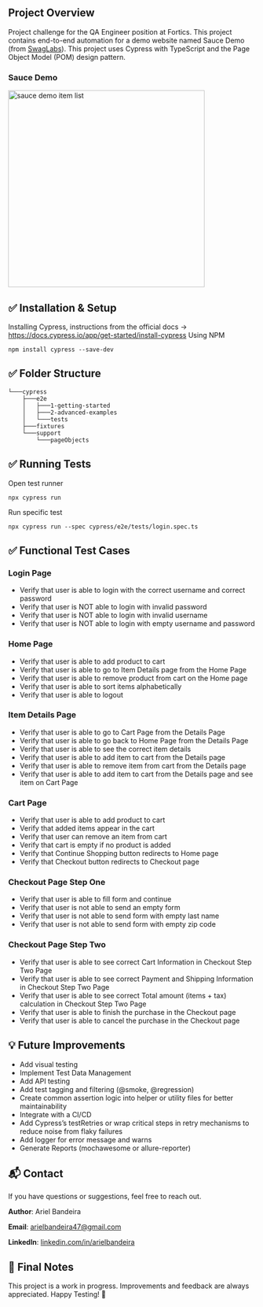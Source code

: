 

## Project Overview
Project challenge for the QA Engineer position at Fortics.
This project contains end-to-end automation for a demo website named Sauce Demo (from [SwagLabs](https://saucelabs.com/)).
This project uses Cypress with TypeScript and the Page Object Model (POM) design pattern.

### Sauce Demo
<img src="https://live.staticflickr.com/65535/54382050807_37d33ad71d_h.jpg" width="400"  alt="sauce demo item list"/>


## ✅ Installation & Setup
Installing Cypress, instructions from the official docs -> https://docs.cypress.io/app/get-started/install-cypress
Using NPM

`npm install cypress --save-dev`

## ✅ Folder Structure

```
└───cypress
    ├───e2e
    │   ├───1-getting-started
    │   ├───2-advanced-examples
    │   └───tests
    ├───fixtures
    └───support
        └───pageObjects
```


## ✅ Running Tests

Open test runner

`npx cypress run`

Run specific test

`npx cypress run --spec cypress/e2e/tests/login.spec.ts`


## ✅ Functional Test Cases

### Login Page
- Verify that user is able to login with the correct username and correct password
- Verify that user is NOT able to login with invalid password
- Verify that user is NOT able to login with invalid username
- Verify that user is NOT able to login with empty username and password

### Home Page
- Verify that user is able to add product to cart
- Verify that user is able to go to Item Details page from the Home Page
- Verify that user is able to remove product from cart on the Home page
- Verify that user is able to sort items alphabetically
- Verify that user is able to logout

### Item Details Page
- Verify that user is able to go to Cart Page from the Details Page
- Verify that user is able to go back to Home Page from the Details Page
- Verify that user is able to see the correct item details
- Verify that user is able to add item to cart from the Details page
- Verify that user is able to remove item from cart from the Details page
- Verify that user is able to add item to cart from the Details page and see item on Cart Page

### Cart Page
- Verify that user is able to add product to cart
- Verify that added items appear in the cart
- Verify that user can remove an item from cart
- Verify that cart is empty if no product is added
- Verify that Continue Shopping button redirects to Home page
- Verify that Checkout button redirects to Checkout page

### Checkout Page Step One
- Verify that user is able to fill form and continue
- Verify that user is not able to send an empty form
- Verify that user is not able to send form with empty last name
- Verify that user is not able to send form with empty zip code


### Checkout Page Step Two
- Verify that user is able to see correct Cart Information in Checkout Step Two Page
- Verify that user is able to see correct Payment and Shipping Information in Checkout Step Two Page
- Verify that user is able to see correct Total amount (items + tax) calculation in Checkout Step Two Page
- Verify that user is able to finish the purchase in the Checkout page
- Verify that user is able to cancel the purchase in the Checkout page

## 💡 Future Improvements
- Add visual testing
- Implement Test Data Management
- Add API testing
- Add test tagging and filtering (@smoke, @regression)
- Create common assertion logic into helper or utility files for better maintainability
- Integrate with a CI/CD
- Add Cypress’s testRetries or wrap critical steps in retry mechanisms to reduce noise from flaky failures
- Add logger for error message and warns
- Generate Reports (mochawesome or allure-reporter)


## 📬 Contact

If you have questions or suggestions, feel free to reach out.

**Author**: Ariel Bandeira

**Email**: arielbandeira47@gmail.com

**LinkedIn**: [linkedin.com/in/arielbandeira](https://www.linkedin.com/in/arielbandeira/)

## 📢 Final Notes
This project is a work in progress. Improvements and feedback are always appreciated. Happy Testing! 🚀
